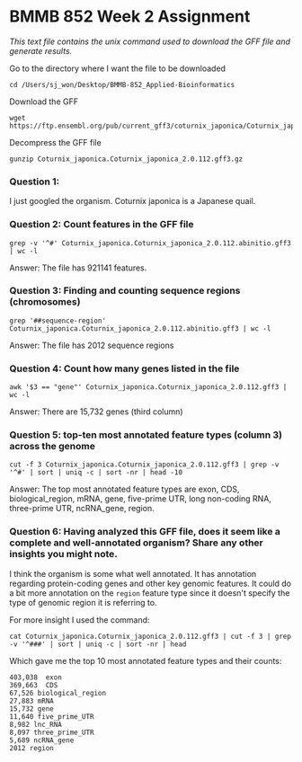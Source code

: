 # BMMB 852 Week 2 Assignment
*This text file contains the unix command used to download the GFF file and generate results.*

Go to the directory where I want the file to be downloaded

	cd /Users/sj_won/Desktop/BMMB-852_Applied-Bioinformatics

Download the GFF 

	wget https://ftp.ensembl.org/pub/current_gff3/coturnix_japonica/Coturnix_japonica.Coturnix_japonica_2.0.112.gff3.gz

Decompress the GFF file

	gunzip Coturnix_japonica.Coturnix_japonica_2.0.112.gff3.gz

### Question 1:
I just googled the organism. Coturnix japonica is a Japanese quail.

### Question 2: Count features in the GFF file

	grep -v '^#' Coturnix_japonica.Coturnix_japonica_2.0.112.abinitio.gff3 | wc -l

Answer: The file has 921141 features.

### Question 3: Finding and counting sequence regions (chromosomes)

	grep '##sequence-region' Coturnix_japonica.Coturnix_japonica_2.0.112.abinitio.gff3 | wc -l

Answer: The file has 2012 sequence regions

### Question 4: Count how many genes listed in the file 

    awk '$3 == "gene"' Coturnix_japonica.Coturnix_japonica_2.0.112.gff3 | wc -l

Answer: There are 15,732 genes (third column)

### Question 5: top-ten most annotated feature types (column 3) across the genome

	cut -f 3 Coturnix_japonica.Coturnix_japonica_2.0.112.gff3 | grep -v '^#' | sort | uniq -c | sort -nr | head -10

Answer: The top most annotated feature types are exon, CDS, biological_region, mRNA, gene, five-prime UTR, long non-coding RNA, three-prime UTR, ncRNA_gene, region. 

### Question 6: Having analyzed this GFF file, does it seem like a complete and well-annotated organism? Share any other insights you might note.

I think the organism is some what well annotated. It has annotation regarding protein-coding genes and other key genomic features. It could do a bit more annotation on the `region` feature type since it doesn't specify the type of genomic region it is referring to.

For more insight I used the command:

	cat Coturnix_japonica.Coturnix_japonica_2.0.112.gff3 | cut -f 3 | grep -v '^###' | sort | uniq -c | sort -nr | head


Which gave me the top 10 most annotated feature types and their counts:
```
403,038  exon
369,663  CDS
67,526 biological_region
27,883 mRNA
15,732 gene
11,640 five_prime_UTR
8,982 lnc_RNA
8,097 three_prime_UTR
5,689 ncRNA_gene
2012 region
```
